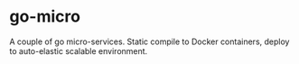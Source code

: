 # go-micro
A couple of go micro-services. Static compile to Docker containers, deploy to auto-elastic scalable environment.
